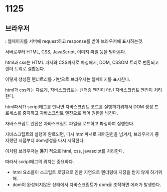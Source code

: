 # 1125



## 브라우저

: 웹페이지를 서버에 request하고 response를 받아 브라우저에 표시하는것.

서버로부터 HTML, CSS, JavaScript, 이미지 파일 등을 받아온다.

html과 css는 HTML 파서와 CSS파서로 파싱해서, DOM, CSSOM 트리로 변환되고 렌더 트리로 결합된다.

이렇게 생성된 렌더트리를 기반으로 브라우저는 웹페이지를 표시한다.



html과 css와는 다르게, 자바스크립트는 렌더링 엔진이 아닌 자바스크립트 엔진이 처리한다.

html파서가 script태그를 만나면 자바스크립트 코드를 실행하기위해서 DOM 생성 프로세스를 중지하고 자바스크립트 엔진으로 제어 권한을 넘긴다.

자바스크립트 엔진은 자바스크립트 파일을 로드하고 파싱하여 실행한다.

자바스크립트의 실행이 완료되면, 다시 html파서로 제어권한을 넘겨서, 브라우저가 중지했던 시점부터 dom생성을 다시 시작한다.

이처럼 브라우저는 **동기** 적으로 html, css, javascipt를 처리한다.

따라서 script태그의 위치는 중요하다.

- html 요소들이 스크립트 로딩으로 인한 지연으로 렌더링에 지장을 받지 않게 하기위해.
- dom이 완성되지않은 상태에서 자바스크립트가 dom을 조작하면 에러가 발생한다.